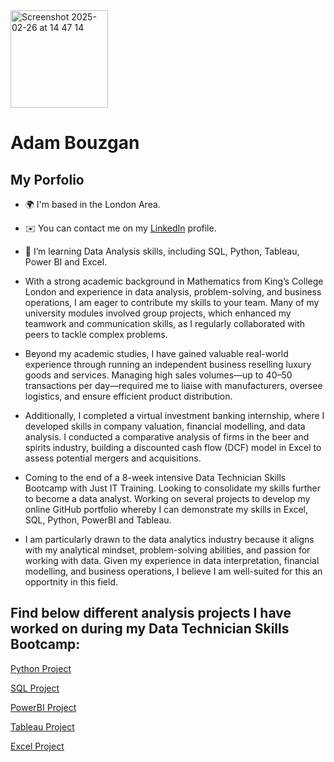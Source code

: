<img width="156" alt="Screenshot 2025-02-26 at 14 47 14" src="https://github.com/user-attachments/assets/99a32113-c56b-4be5-9b00-e8412f3edf75" />

# **Adam Bouzgan**
## My Porfolio
* 🌍 I'm based in the London Area.

* ✉️  You can contact me on my [LinkedIn](https://www.linkedin.com/in/adam-bouzgan-293301346/) profile.

* 🧠  I’m learning Data Analysis skills, including SQL, Python, Tableau, Power BI and Excel.

* With a strong academic background in Mathematics from King’s College London and experience in data analysis, problem-solving, and business operations, I am eager to contribute my skills to your team. Many of my university modules involved group projects, which enhanced my teamwork and communication skills, as I regularly collaborated with peers to tackle complex problems.
  
* Beyond my academic studies, I have gained valuable real-world experience through running an independent business reselling luxury goods and services. Managing high sales volumes—up to 40–50 transactions per day—required me to liaise with manufacturers, oversee logistics, and ensure efficient product distribution.
  
* Additionally, I completed a virtual investment banking internship, where I developed skills in company valuation, financial modelling, and data analysis. I conducted a comparative analysis of firms in the beer and spirits industry, building a discounted cash flow (DCF) model in Excel to assess potential mergers and acquisitions.
  
* Coming to the end of a 8-week intensive Data Technician Skills Bootcamp with Just IT Training. Looking to consolidate my skills further to become a data analyst. Working on several projects to develop my online GitHub portfolio whereby I can demonstrate my skills in Excel, SQL, Python, PowerBI and Tableau.
  
* I am particularly drawn to the data analytics industry because it aligns with my analytical mindset, problem-solving abilities, and passion for working with data. Given my experience in data interpretation, financial modelling, and business operations, I believe I am well-suited for this an opportnity in this field.







<!---
adambouzgan/adambouzgan is a ✨ special ✨ repository because its `README.md` (this file) appears on your GitHub profile.
You can click the Preview link to take a look at your changes.
--->
## Find below different analysis projects I have worked on during my Data Technician Skills Bootcamp:

<a href="https://adambouzgan.github.io/Python-Project/" target="_blank">Python Project</a>

<a href="https://adambouzgan.github.io/SQL-Project/" target="_blank">SQL Project</a>

<a href="https://adambouzgan.github.io/PowerBI-Project/" target="_blank">PowerBI Project</a>

<a href="https://adambouzgan.github.io/Tableau-Project/" target="_blank">Tableau Project</a>

<a href="https://adambouzgan.github.io/Excel-Project/" target="_blank">Excel Project</a>
